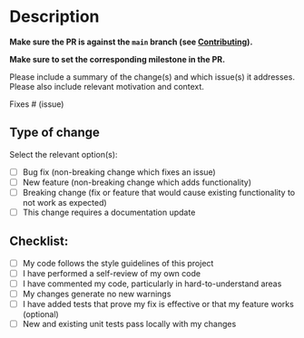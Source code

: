 # Description

**Make sure the PR is against the `main` branch (see [Contributing](https://github.com/vchokshi/blob/master/CONTRIBUTING.md)).**

**Make sure to set the corresponding milestone in the PR.**

Please include a summary of the change(s) and which issue(s) it addresses. Please also include relevant motivation and context.

Fixes # (issue)

## Type of change

Select the relevant option(s):

- [ ] Bug fix (non-breaking change which fixes an issue)
- [ ] New feature (non-breaking change which adds functionality)
- [ ] Breaking change (fix or feature that would cause existing functionality to not work as expected)
- [ ] This change requires a documentation update

## Checklist:

- [ ] My code follows the style guidelines of this project
- [ ] I have performed a self-review of my own code
- [ ] I have commented my code, particularly in hard-to-understand areas
- [ ] My changes generate no new warnings
- [ ] I have added tests that prove my fix is effective or that my feature works (optional)
- [ ] New and existing unit tests pass locally with my changes
